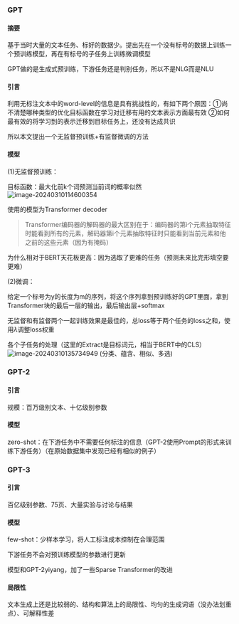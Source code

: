 ### GPT

#### 摘要

基于当时大量的文本任务、标好的数据少。提出先在一个没有标号的数据上训练一个预训练模型，再在有标号的子任务上训练微调模型

GPT做的是生成式预训练，下游任务还是判别任务，所以不是NLG而是NLU

#### 引言

利用无标注文本中的word-level的信息是具有挑战性的，有如下两个原因：①尚不清楚哪种类型的优化目标函数在学习对迁移有用的文本表示方面最有效 ②如何最有效的将学习到的表示迁移到目标任务上，还没有达成共识

所以本文提出一个无监督预训练+有监督微调的方法

#### 模型

(1)无监督预训练：

目标函数：最大化前k个词预测当前词的概率似然
![image-20240310114600354](https://gitee.com/mianmann/drawing-bed-warehouse/raw/master/img/image-20240310114600354.png)

使用的模型为Transformer decoder

> Transformer编码器的解码器的最大区别在于：编码器的第i个元素抽取特征时能看到所有的元素，解码器第i个元素抽取特征时只能看到当前元素和他之前的这些元素（因为有掩码）

为什么相对于BERT天花板更高：因为选取了更难的任务（预测未来比完形填空要更难）

(2)微调：

给定一个标号为y的长度为m的序列，将这个序列拿到预训练好的GPT里面，拿到Transformer块的最后一层的输出，最后输出层+softmax

无监督和有监督两个一起训练效果是最佳的，总loss等于两个任务的loss之和，使用$\lambda$调整loss权重

各个子任务的处理（这里的Extract是目标词元，相当于BERT中的CLS）
![image-20240310135734949](https://gitee.com/mianmann/drawing-bed-warehouse/raw/master/img/image-20240310135734949.png)
(分类、蕴含、相似、多选)

### GPT-2

#### 引言

规模：百万级别文本、十亿级别参数

#### 模型

zero-shot：在下游任务中不需要任何标注的信息（GPT-2使用Prompt的形式来训练下游任务）（在原始数据集中发现已经有相似的例子）

### GPT-3

#### 引言

百亿级别参数、75页、大量实验与讨论与结果

#### 模型

few-shot：少样本学习，将人工标注成本控制在合理范围

下游任务不会对预训练模型的参数进行更新

模型和GPT-2yiyang，加了一些Sparse Transformer的改进

#### 局限性

文本生成上还是比较弱的、结构和算法上的局限性、均匀的生成词语（没办法划重点）、可解释性差